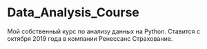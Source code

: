 # Data_Analysis_Course
Мой собственный курс по анализу данных на Python. Ставится с октября 2019 года в компании Ренессанс Страхование.
